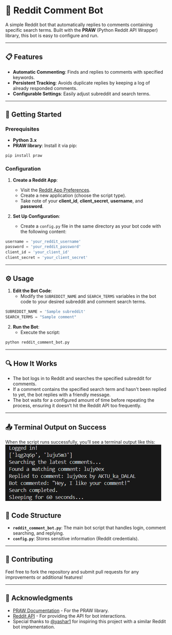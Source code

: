 # 🌟 Reddit Comment Bot

A simple Reddit bot that automatically replies to comments containing specific search terms. Built with the **PRAW** (Python Reddit API Wrapper) library, this bot is easy to configure and run.

---

## 📋 Features

- **Automatic Commenting**: Finds and replies to comments with specified keywords.
- **Persistent Tracking**: Avoids duplicate replies by keeping a log of already responded comments.
- **Configurable Settings**: Easily adjust subreddit and search terms.

---

## 🚀 Getting Started

### Prerequisites

- **Python 3.x**
- **PRAW library**: Install it via pip:

```bash
pip install praw
```

### Configuration

1. **Create a Reddit App**:
   - Visit the [Reddit App Preferences](https://www.reddit.com/prefs/apps).
   - Create a new application (choose the script type).
   - Take note of your **client_id**, **client_secret**, **username**, and **password**.

2. **Set Up Configuration**:
   - Create a `config.py` file in the same directory as your bot code with the following content:

```python
username = 'your_reddit_username'
password = 'your_reddit_password'
client_id = 'your_client_id'
client_secret = 'your_client_secret'
```

---

## ⚙️ Usage

1. **Edit the Bot Code**:
   - Modify the `SUBREDDIT_NAME` and `SEARCH_TERMS` variables in the bot code to your desired subreddit and comment search terms.

```python
SUBREDDIT_NAME = 'Sample subreddit'
SEARCH_TERMS = "Sample comment"
```

2. **Run the Bot**:
   - Execute the script:

```bash
python reddit_comment_bot.py
```

---

## 🔍 How It Works

- The bot logs in to Reddit and searches the specified subreddit for comments.
- If a comment contains the specified search term and hasn't been replied to yet, the bot replies with a friendly message.
- The bot waits for a configured amount of time before repeating the process, ensuring it doesn’t hit the Reddit API too frequently.

---

## 📤 Terminal Output on Success

When the script runs successfully, you’ll see a terminal output like this:
![Terminal Output](images/terminal.png)


## 📂 Code Structure

- **`reddit_comment_bot.py`**: The main bot script that handles login, comment searching, and replying.
- **`config.py`**: Stores sensitive information (Reddit credentials).

---

## 🤝 Contributing

Feel free to fork the repository and submit pull requests for any improvements or additional features!

---

## 🙏 Acknowledgments

- [PRAW Documentation](https://praw.readthedocs.io/en/latest/) - For the PRAW library.
- [Reddit API](https://www.reddit.com/dev/api) - For providing the API for bot interactions.
- Special thanks to [@yashar1](https://github.com/yashar1) for inspiring this project with a similar Reddit bot implementation.
